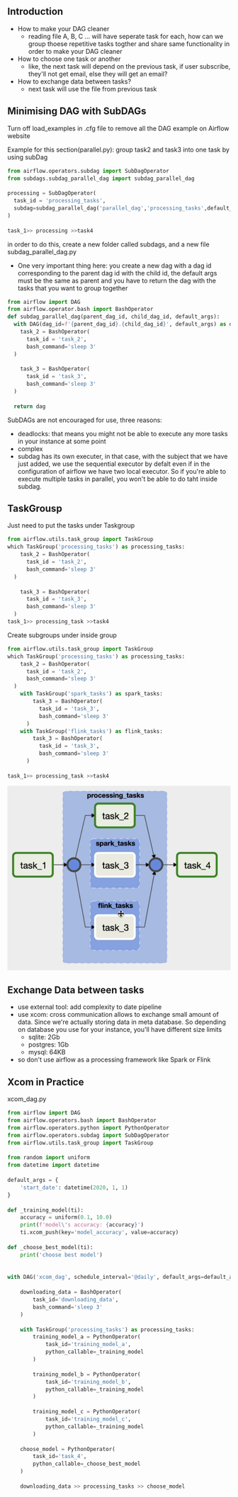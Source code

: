 ## Introduction
- How to make your DAG cleaner
  - reading file A, B, C ... will have seperate task for each, how can we group thoese repetitive tasks togther and share same functionality in order to make your DAG cleaner
- How to choose one task or another
  - like, the next task will depend on the previous task, if user subscribe, they'll not get email, else they will get an email?
- How to exchange data between tasks?
  - next task will use the file from previous task
## Minimising DAG with SubDAGs
Turn off load_examples in .cfg file to remove all the DAG example on Airflow website

Example for this section(parallel.py): group task2 and task3 into one task by using subDag

``` python
from airflow.operators.subdag import SubDagOperator
from subdags.subdag_parallel_dag import subdag_parallel_dag

processing = SubDagOperator(
  task_id = 'processing_tasks',
  subdag=subdag_parallel_dag('parallel_dag','processing_tasks',default_args)
)

task_1>> processing >>task4
```

in order to do this, create a new folder called subdags, and a new file subdag_parallel_dag.py
- One very important thing here: you create a new dag with a dag id corresponding to the parent dag id with the child id, the default args must be the same as parent and you have to return the dag with the tasks that you want to group together

``` python
from airflow import DAG
from airflow.operator.bash import BashOperator
def subdag_parallel_dag(parent_dag_id, child_dag_id, default_args):
  with DAG(dag_id=f'{parent_dag_id}.{child_dag_id}', default_args) as dag:
    task_2 = BashOperator(
      task_id = 'task_2',
      bash_command='sleep 3'
  )
  
    task_3 = BashOperator(
      task_id = 'task_3',
      bash_command='sleep 3'
  )
  
  return dag
```

SubDAGs are not encouraged for use, three reasons:
- deadlocks: that means you might not be able to execute any more tasks in your instance at some point
- complex
- subdag has its own executer, in that case, with the subject that we have just added, we use the sequential executor by defalt even if in the configuration of airflow we have two local executor. So if you're able to execute multiple tasks in parallel, you won't be able to do taht inside subdag.

## TaskGrousp 
Just need to put the tasks under Taskgroup
``` python
from airflow.utils.task_group import TaskGroup
which TaskGroup('processing_tasks') as processing_tasks:
    task_2 = BashOperator(
      task_id = 'task_2',
      bash_command='sleep 3'
  )
  
    task_3 = BashOperator(
      task_id = 'task_3',
      bash_command='sleep 3'
  )
task_1>> processing_task >>task4
```

Create subgroups under inside group
``` python
from airflow.utils.task_group import TaskGroup
which TaskGroup('processing_tasks') as processing_tasks:
    task_2 = BashOperator(
      task_id = 'task_2',
      bash_command='sleep 3'
  )
    with TaskGroup('spark_tasks') as spark_tasks:
        task_3 = BashOperator(
          task_id = 'task_3',
          bash_command='sleep 3'
      )
    with TaskGroup('flink_tasks') as flink_tasks:
        task_3 = BashOperator(
          task_id = 'task_3',
          bash_command='sleep 3'
      )
      
task_1>> processing_task >>task4
```
![image](pics/task_groups.png)

## Exchange Data between tasks 
- use external tool: add complexity to date pipeline
- use xcom: cross communication allows to exchange small amount of data. Since we're actually storing data in meta database. So depending on database you use for your instance, you'll have different size limits
  - sqlite: 2Gb
  - postgres: 1Gb
  - mysql: 64KB
- so don't use airflow as a processing framework like Spark or Flink

## Xcom in Practice
xcom_dag.py
``` python
from airflow import DAG
from airflow.operators.bash import BashOperator
from airflow.operators.python import PythonOperator
from airflow.operators.subdag import SubDagOperator
from airflow.utils.task_group import TaskGroup

from random import uniform
from datetime import datetime

default_args = {
    'start_date': datetime(2020, 1, 1)
}

def _training_model(ti):
    accuracy = uniform(0.1, 10.0)
    print(f'model\'s accuracy: {accuracy}')
    ti.xcom_push(key='model_accuracy', value=accuracy)

def _choose_best_model(ti):
    print('choose best model')


with DAG('xcom_dag', schedule_interval='@daily', default_args=default_args, catchup=False) as dag:

    downloading_data = BashOperator(
        task_id='downloading_data',
        bash_command='sleep 3'
    )

    with TaskGroup('processing_tasks') as processing_tasks:
        training_model_a = PythonOperator(
            task_id='training_model_a',
            python_callable=_training_model
        )

        training_model_b = PythonOperator(
            task_id='training_model_b',
            python_callable=_training_model
        )

        training_model_c = PythonOperator(
            task_id='training_model_c',
            python_callable=_training_model
        )

    choose_model = PythonOperator(
        task_id='task_4',
        python_callable=_choose_best_model
    )

    downloading_data >> processing_tasks >> choose_model
```
